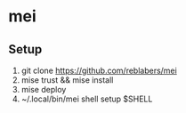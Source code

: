 # mei

## Setup

1. git clone https://github.com/reblabers/mei
2. mise trust && mise install
3. mise deploy
4. ~/.local/bin/mei shell setup $SHELL
